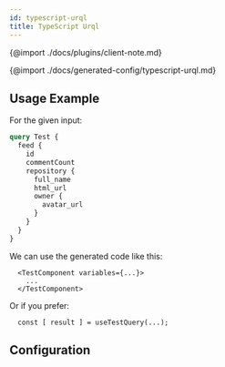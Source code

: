 ```yaml
---
id: typescript-urql
title: TypeScript Urql
---
```


{@import ./docs/plugins/client-note.md}

{@import ./docs/generated-config/typescript-urql.md}

## Usage Example

For the given input:

```graphql
query Test {
  feed {
    id
    commentCount
    repository {
      full_name
      html_url
      owner {
        avatar_url
      }
    }
  }
}
```

We can use the generated code like this:

```tsx
  <TestComponent variables={...}>
    ...
  </TestComponent>
```

Or if you prefer:

```tsx
  const [ result ] = useTestQuery(...);
```

## Configuration

